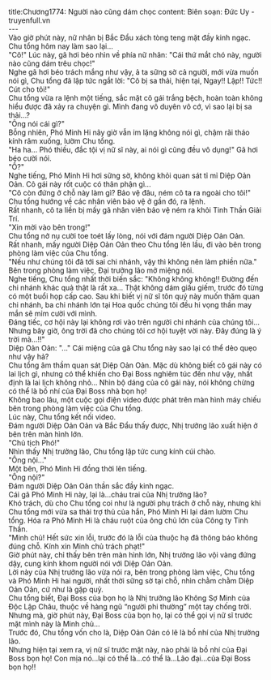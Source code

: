 title:Chương1774: Người nào cũng dám chọc
content:
Biên soạn: Đức Uy - truyenfull.vn<br>---<br>Vào giờ phút này, nữ nhân bị Bắc Đẩu xách tòng teng mặt đầy kinh ngạc. Chu tổng hôm nay làm sao lại...<br>"Cô!" Lúc này, gã hơi béo nhìn về phía nữ nhân: "Cái thứ mắt chó này, người nào cũng dám trêu chọc!"<br>Nghe gã hơi béo trách mắng như vậy, ả ta sững sờ cả người, mới vừa muốn nói gì, Chu tổng đã lập tức ngắt lời: "Cô bị sa thải, hiện tại, Ngay!! Lập!! Tức!! Cút cho tôi!"<br>Chu tổng vừa ra lệnh một tiếng, sắc mặt cô gái trắng bệch, hoàn toàn không hiểu được đã xảy ra chuyện gì. Mình đang vô duyên vô cớ, vì sao lại bị sa thải...?<br>"Ông nói cái gì?"<br>Bỗng nhiên, Phó Minh Hi nãy giờ vẫn im lặng không nói gì, chậm rãi tháo kính râm xuống, lườm Chu tổng.<br>"Ha ha... Phó thiếu, đắc tội vị nữ sĩ này, ai nói gì cũng đều vô dụng!" Gã hơi béo cười nói.<br>"Ồ?"<br>Nghe tiếng, Phó Minh Hi hơi sững sờ, không khỏi quan sát tỉ mỉ Diệp Oản Oản. Cô gái này rốt cuộc có thân phận gì...<br>"Cô còn đứng ở chỗ này làm gì? Bảo vệ đâu, ném cô ta ra ngoài cho tôi!"<br>Chu tổng hướng về các nhân viên bảo vệ ở gần đó, ra lệnh.<br>Rất nhanh, cô ta liền bị mấy gã nhân viên bảo vệ ném ra khỏi Tinh Thần Giải Trí.<br>"Xin mời vào bên trong!"<br>Chu tổng nở nụ cười toe toét lấy lòng, nói với đám người Diệp Oản Oản.<br>Rất nhanh, mấy người Diệp Oản Oản theo Chu tổng lên lầu, đi vào bên trong phòng làm việc của Chu tổng.<br>"Nếu như chúng tôi đã tới sai chi nhánh, vậy thì không nên làm phiền nữa." Bên trong phòng làm việc, Đại trưởng lão mở miệng nói.<br>Nghe tiếng, Chu tổng nhất thời biến sắc: "Không không không!! Đường đến chi nhánh khác quả thật là rất xa... Thật không dám giấu giếm, trước đó từng có một buổi họp cấp cao. Sau khi biết vị nữ sĩ tôn quý này muốn thăm quan chi nhánh, ba chi nhánh lớn tại Hoa quốc chúng tôi đều hi vọng thần may mắn sẽ mỉm cười với mình.<br>Đáng tiếc, cơ hội này lại không rơi vào trên người chi nhánh của chúng tôi... Nhưng bây giờ, ông trời đã cho chúng tôi cơ hội tuyệt vời này. Đây đúng là ý trời mà...!!"<br>Diệp Oản Oản: "..." Cái miệng của gã Chu tổng này sao lại có thể dẻo quẹo như vậy hả?<br>Chu tổng âm thầm quan sát Diệp Oản Oản. Mặc dù không biết cô gái này có lai lịch gì, nhưng có thể khiến cho Đại Boss nghiêm túc đến như vậy, nhất định là lai lịch không nhỏ... Nhìn bộ dáng của cô gái này, nói không chừng có thể là bồ nhí của Đại Boss nhà bọn họ!<br>Không bao lâu, một cuộc gọi điện video được phát trên màn hình máy chiếu bên trong phòng làm việc của Chu tổng.<br>Lúc này, Chu tổng kết nối video.<br>Đám người Diệp Oản Oản và Bắc Đẩu thấy được, Nhị trưởng lão xuất hiện ở bên trên màn hình lớn.<br>"Chủ tịch Phó!"<br>Nhìn thấy Nhị trưởng lão, Chu tổng lập tức cung kính cúi chào.<br>"Ông nội..."<br>Một bên, Phó Minh Hi đồng thời lên tiếng.<br>"Ông nội?"<br>Đám người Diệp Oản Oản thần sắc đầy kinh ngạc.<br>Cái gã Phó Minh Hi này, lại là…cháu trai của Nhị trưởng lão?<br>Khó trách, dù cho Chu tổng coi như là người phụ trách ở chỗ này, nhưng khi Chu tổng mới vừa sa thải trợ thủ của hắn, Phó Minh Hi lại dám lườm Chu tổng. Hóa ra Phó Minh Hi là cháu ruột của ông chủ lớn của Công ty Tinh Thần.<br>"Minh chủ! Hết sức xin lỗi, trước đó là lỗi của thuộc hạ đã thông báo không đúng chỗ. Kính xin Minh chủ trách phạt!"<br>Giờ phút này, chỉ thấy bên trên màn hình lớn, Nhị trưởng lão vội vàng đứng dậy, cung kính khom người nói với Diệp Oản Oản.<br>Lời này của Nhị trưởng lão vừa nói ra, bên trong phòng làm việc, Chu tổng và Phó Minh Hi hai người, nhất thời sững sờ tại chỗ, nhìn chằm chằm Diệp Oản Oản, cứ như là gặp quỷ.<br>Chu tổng biết, Đại Boss của bọn họ là Nhị trưởng lão Không Sợ Minh của Độc Lập Châu, thuộc về hàng ngũ “người phi thường” một tay chống trời.<br>Nhưng mà, giờ phút này, Đại Boss của bọn họ, lại có thể gọi vị nữ sĩ trước mặt mình này là Minh chủ…<br>Trước đó, Chu tổng vốn cho là, Diệp Oản Oản có lẽ là bồ nhí của Nhị trưởng lão.<br>Nhưng hiện tại xem ra, vị nữ sĩ trước mặt này, nào phải là bồ nhí của Đại Boss bọn họ! Con mịa nó…lại có thể là…có thể là…Lão đại…của Đại Boss bọn họ!!
